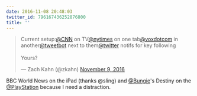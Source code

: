 ```yaml
---
date: 2016-11-08 20:48:03
twitter_id: 796167436252876800
title: ''
---
```


<blockquote class="twitter-tweet"><p lang="en" dir="ltr">Current setup:<a href="https://twitter.com/CNN?ref_src=twsrc%5Etfw">@CNN</a> on TV<a href="https://twitter.com/nytimes?ref_src=twsrc%5Etfw">@nytimes</a> on one tab<a href="https://twitter.com/voxdotcom?ref_src=twsrc%5Etfw">@voxdotcom</a> in another<a href="https://twitter.com/tweetbot?ref_src=twsrc%5Etfw">@tweetbot</a> next to them<a href="https://twitter.com/Twitter?ref_src=twsrc%5Etfw">@twitter</a> notifs for key following<br><br>Yours?</p>&mdash; Zach Kahn (@zkahn) <a href="https://twitter.com/zkahn/status/796165082992562177?ref_src=twsrc%5Etfw">November 9, 2016</a></blockquote>
<script async src="https://platform.twitter.com/widgets.js" charset="utf-8"></script>

BBC World News on the iPad (thanks @sling) and [@Bungie](https://twitter.com/Bungie)'s Destiny on the [@PlayStation](https://twitter.com/PlayStation) because I need a distraction.

